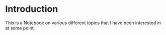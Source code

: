 # Introduction

This is a Notebook on various different topics that I have been interested in at some point.